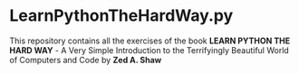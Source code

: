 # LearnPythonTheHardWay.py
This repository contains all the exercises of the book **LEARN PYTHON THE HARD WAY** - A Very Simple Introduction to the Terrifyingly Beautiful World of Computers and Code by **Zed A. Shaw**
